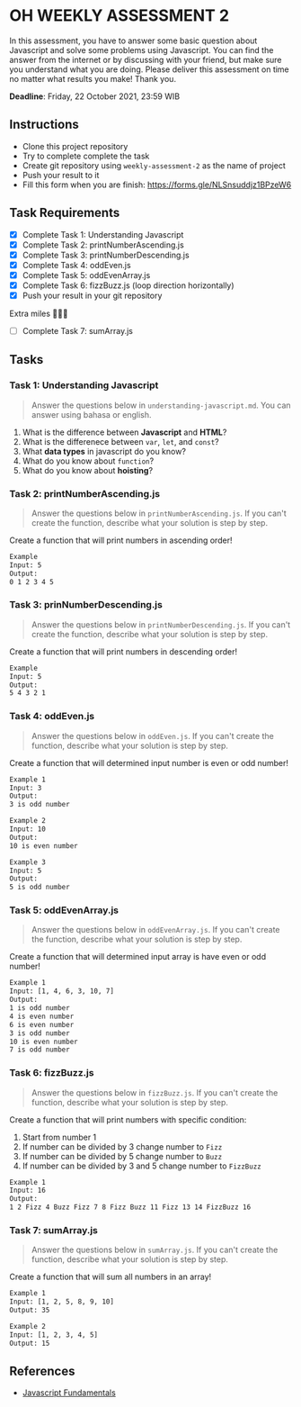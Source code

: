 # OH WEEKLY ASSESSMENT 2

In this assessment, you have to answer some basic question about Javascript and solve some problems using Javascript. You can find the answer from the internet or by discussing with your friend, but make sure you understand what you are doing. Please deliver this assessment on time no matter what results you make! Thank you.

**Deadline**: Friday, 22 October 2021, 23:59 WIB

## Instructions

- Clone this project repository
- Try to complete complete the task
- Create git repository using `weekly-assessment-2` as the name of project
- Push your result to it
- Fill this form when you are finish: https://forms.gle/NLSnsuddjz1BPzeW6

## Task Requirements

- [x] Complete Task 1: Understanding Javascript
- [x] Complete Task 2: printNumberAscending.js
- [x] Complete Task 3: printNumberDescending.js
- [x] Complete Task 4: oddEven.js
- [x] Complete Task 5: oddEvenArray.js
- [x] Complete Task 6: fizzBuzz.js (loop direction horizontally)
- [x] Push your result in your git repository

Extra miles 🚀🚀🚀

- [ ] Complete Task 7: sumArray.js

## Tasks

### Task 1: Understanding Javascript

> Answer the questions below in `understanding-javascript.md`. You can answer using bahasa or english.

1. What is the difference between **Javascript** and **HTML**?
2. What is the differenece between `var`, `let`, and `const`?
3. What **data types** in javascript do you know?
4. What do you know about `function`?
5. What do you know about **hoisting**?

### Task 2: printNumberAscending.js

> Answer the questions below in `printNumberAscending.js`. If you can't create the function, describe what your solution is step by step.

Create a function that will print numbers in ascending order!

```bash
Example
Input: 5
Output:
0 1 2 3 4 5
```

### Task 3: prinNumberDescending.js

> Answer the questions below in `printNumberDescending.js`. If you can't create the function, describe what your solution is step by step.

Create a function that will print numbers in descending order!

```bash
Example
Input: 5
Output:
5 4 3 2 1
```

### Task 4: oddEven.js

> Answer the questions below in `oddEven.js`. If you can't create the function, describe what your solution is step by step.

Create a function that will determined input number is even or odd number!

```bash
Example 1
Input: 3
Output:
3 is odd number

Example 2
Input: 10
Output:
10 is even number

Example 3
Input: 5
Output:
5 is odd number
```

### Task 5: oddEvenArray.js

> Answer the questions below in `oddEvenArray.js`. If you can't create the function, describe what your solution is step by step.

Create a function that will determined input array is have even or odd number!

```bash
Example 1
Input: [1, 4, 6, 3, 10, 7]
Output:
1 is odd number
4 is even number
6 is even number
3 is odd number
10 is even number
7 is odd number
```

### Task 6: fizzBuzz.js

> Answer the questions below in `fizzBuzz.js`. If you can't create the function, describe what your solution is step by step.

Create a function that will print numbers with specific condition:

1. Start from number 1
2. If number can be divided by 3 change number to `Fizz`
3. If number can be divided by 5 change number to `Buzz`
4. If number can be divided by 3 and 5 change number to `FizzBuzz`

```bash
Example 1
Input: 16
Output:
1 2 Fizz 4 Buzz Fizz 7 8 Fizz Buzz 11 Fizz 13 14 FizzBuzz 16
```

### Task 7: sumArray.js

> Answer the questions below in `sumArray.js`. If you can't create the function, describe what your solution is step by step.

Create a function that will sum all numbers in an array!

```bash
Example 1
Input: [1, 2, 5, 8, 9, 10]
Output: 35

Example 2
Input: [1, 2, 3, 4, 5]
Output: 15
```

## References

- [Javascript Fundamentals](https://javascript.info/first-steps)
